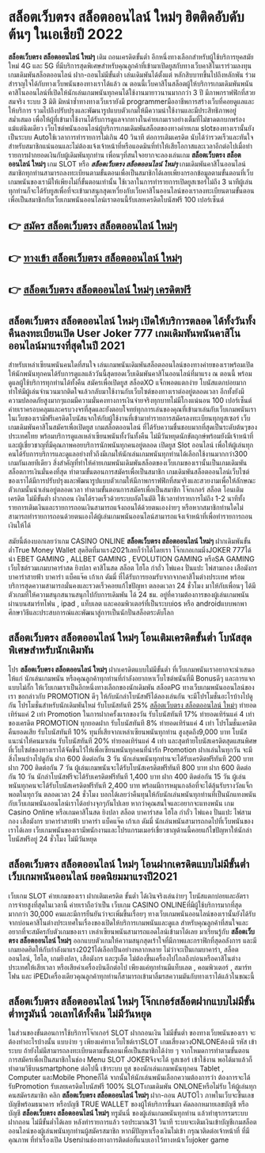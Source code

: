 # สล็อตเว็บตรง สล็อตออนไลน์ ใหม่ๆ  ฮิตติดอับดับต้นๆ ในเอเชียปี 2022

**สล็อตเว็บตรง สล็อตออนไลน์ ใหม่ๆ** เติม ถอนเครดิตขั้นต่ำ  อีกหนึ่งทางเลือกสำหรับผู้ใช้บริการยุคสมัยใหม่ 4G และ 5G ที่มีบริการสุดพิเศษสำหรับคุณลูกค้าที่เข้ามาเปิดยูสกับทางเว็บคาสิโนเราร่วมลงทุน เกมเดิมพันสล็อตออนไลน์ ฝาก-ถอนไม่มีขั้นต่ำ เล่นเดิมพันได้ตั้งแต่ หลักสิบบาทขึ้นไปถึงหลักพัน ร่วมสำราญใจได้กับทางเว็บพนันของทางเราได้แล้ว ณ ตอนนี้เว็บคาสิโนสล็อตผู้ให้บริการเกมเดิมพันพนันคาสิโนออนไลน์ที่เปิดให้นักเล่นเกมพนันทุกคนได้ใช้งานมายาวนานมากกว่า 3 ปี มีภาพกราฟฟิกที่สวยสมจริง ระบบ 3 มิติ
มิหนำซ้ำทางทางเว็บเรายังมี programmerมืออาชีพการสร้างเว็บที่คอยดูแลและให้บริการ  รวมไปถึงปรับปรุงและพัฒนารูปแบบตัวเกมให้มีความน่าใช้งานและมีประสิทธิภาพอยู่สม่ำเสมอ เพื่อให้ผู้ที่เข้ามาใช้งานได้รับการดูแลจากทางในค่ายเกมเราอย่างเต็มที่ไม่ขาดตกบกพร่องแม้แต่นิดเดียว เว็บไซต์พนันออนไลน์ผู้บริการเกมเดิมพันสล็อตของทางค่ายเกม slotของทางเรานั้นยังเป็นระบบ Autoใช้เวลาการทำรายการไม่เกิน 40 วินาที ต่อการเติมเครดิต นับได้ว่ารวดเร็วและทันใจสำหรับสมาชิกแน่นอนและไม่ต้องแจ้งเจ้าหน้าที่หรือแอดมินที่ทำให้เสียโอกาสและเวลาอีกต่อไปเมื่อทำรายการฝากยอดเงินกับผู้เดิมพันทุกท่าน
เพื่อนๆที่สนใจอยากจะลองเล่นเกม **สล็อตเว็บตรง สล็อตออนไลน์ ใหม่ๆ** เกม SLOT  หรือ ***สล็อตเว็บตรง สล็อตออนไลน์ ใหม่ๆ*** เกมเดิมพันคาสิโนออนไลน์สมาชิกทุกท่านสามารถลงทะเบียนตามขั้นตอนเพื่อเป็นสมาชิกได้เลยเพียงกรอกข้อมูลตามขั้นตอนที่เว็บเกมพนันของเรามีให้เพียงไม่กี่ขั้นตอนเท่านั้น ใช้เวลาในการทำรายการเปิดยูสเซอร์ไม่ถึง 3 นาทีผู้เล่นทุกท่านก็จะได้รับยูสเพื่อที่จะเข้ามาสนุกสุดเหวี่ยงกับเว็บคาสิโนออนไลน์ของเราลงทะเบียนตามขั้นตอนเพื่อเป็นสมาชิกกับเว็บเกมพนันออนไลน์เราตอนนี้รับเลยเครดิตโบนัสฟรี 100 เปอร์เซ็นต์ 

## 👉 [สมัคร สล็อตเว็บตรง สล็อตออนไลน์ ใหม่ๆ](https://archa888.com/)
## 👉 [ทางเข้า สล็อตเว็บตรง สล็อตออนไลน์ ใหม่ๆ](https://archa888.com/)
## 👉 [สล็อตเว็บตรง สล็อตออนไลน์ ใหม่ๆ เครดิตฟรี](https://archa888.com/)

## สล็อตเว็บตรง สล็อตออนไลน์ ใหม่ๆ เปิดให้บริการตลอด ได้ทั้งวันทั้งคืนลงทะเบียนเปิด User Joker 777 เกมเดิมพันพนันคาสิโนออนไลน์มาแรงที่สุดในปี 2021

สำหรับเหล่าเซียนพนันคนใดที่สนใจ เล่นเกมพนันเดิมพันสล็อตออนไลน์ของทางค่ายของเราพร้อมเปิดให้นักพนันทุกคนได้รับการดูแลแล้ววันนี้สุดยอดเว็บเดิมพันคาสิโนออนไลน์ที่มาแรง ณ ตอนนี้ พร้อมดูแลผู้ใช้บริการทุกท่านได้ทั้งคืน สมัครเพื่อเปิดยูส สล็อตXO แจ็กพอตแตกง่าย โบนัสแตกบ่อยมาก ทำให้มีผู้เล่นจำนวนมากติดใจแล้วกลับมาใช้งานกับเว็บไซต์ของทางเราต่ออยู่ตลอดเวลา อีกทั้งยังมีความปลอดภัยสูงมากๆแถมมีความมั่นคงทางการเงินจ่ายจริงทุกบาทไม่มีโกงแน่นอน 100 เปอร์เซ็นต์ ค่ายเราครอบคลุมและครบวงจรที่สุดและยังตอบโจทย์ทุกการเล่นของคุณที่เข้ามาเล่นกับเว็บเกมพนันเรา
ในเว็บของเรามีฟรีเครดิตโบนัสแจกให้กับผู้ใช้งานที่เข้ามาทำรายการสมัครลงทะเบียนทุกยูสเซอร์ เว็บเกมเดิมพันคาสิโนสมัครเพื่อเปิดยูส เกมสล็อตออนไลน์ ที่ได้รับความชื่นชอบมากที่สุดเป็นระดับต้นๆของประเทศไทย พร้อมบริการดูแลเหล่าเซียนพนันทั้งวันทั้งคืน ไม่มีวันหยุดนักขัตฤกษ์พร้อมยังมีเจ้าหน้าที่และผู้เชี่ยวชาญที่มีคุณภาพคอยบริการนักพนันทุกคนอยู่ตลอด เปิดยูส Slot ออนไลน์ เพื่อให้ผู้เล่นทุกคนได้รับการบริการและดูแลอย่างทั่วถึงมีเกมให้นักเล่นเกมพนันทุกท่านได้เลือกใช้งานมากกว่า300 เกมกันเลยทีเดียว
สิ่งสำคัญที่ทำให้ค่ายเกมพนันเดิมพันสล็อตของเว็บเกมของเรานั้นเป็นเกมเดิมพันสล็อตการเงินมั่นคงที่สุด ทำตามขั้นตอนการสมัครเพื่อเป็นสมาชิก  เกมเดิมพันสล็อตออนไลน์เว็บไซต์ของเราได้มีการปรับปรุงและพัฒนารูปแบบตัวเกมให้มีภาพกราฟฟิกที่สมจริงและสวยงามเพื่อให้ลักษณะตัวเกมนั้นน่าเล่นอยู่ตลอดเวลา ทำตามขั้นตอนการสมัครเพื่อเป็นสมาชิก โจ๊กเกอร์ สล็อต โอนเติมเครดิต ไม่มีขั้นต่ำ ฝากถอน เงินได้รวดเร็วด้วยระบบอัตโนมัติ ใช้เวลาทำรายการไม่ถึง 1-2 นาทีทั้งรายการเติมเงินและรายการถอนเงินสามารถแจ้งถอนได้ด้วยตนเองง่ายๆ หรือหากสมาชิกท่านใดไม่สามารถทำรายการถอนด้วยตนเองได้ผู้เล่นเกมพนันออนไลน์สามารถแจ้งเจ้าหน้าที่เพื่อทำรายการถอนเงินให้ได้

สมัยนี้ต้องบอกเลยว่าเกม CASINO ONLINE **สล็อตเว็บตรง สล็อตออนไลน์ ใหม่ๆ** ฝากเดิมพันขั้นต่ำTrue Money Wallet สุดฮิตที่มาแรง2021เลยก็ว่าได้โดยเรา โจ๊กเกอเกมมิ่งJOKER 777ได้นำ EBET GAMING , ALLBET GAMING , EVOLUTION GAMING หรือSA GAMING เว็บไซต์รวมเกมบาคาร่าสด ยิงปลา คาสิโนสด สล็อต ไฮโล กำถั่ว ไพ่แคง ปั่นแปะ ไพ่สามกอง เสือมังกร บาคาร่าสายฟ้า บาคาร่า แบ็คแจ๊ค เก้าเก ดัมมี่ ที่ได้รับการยอมรับจากจากคาสิโนต่างประเทศ พร้อมบริการสุดความสามารถมั่นคงและรวดเร็วคอยแก้ไขปัญหา ตลอดเวลา 24 ชั่วโมง มาให้กับเพื่อนๆ ได้มีตัวเกมที่ให้ความสนุกสนานสนุกไปกับการเดิมพัน ได้ 24 ชม. อยู่ที่ความต้องการของผู้เล่นเกมพนันผ่านบนสมาร์ทโฟน , ipad , แท็บเลต และคอมพิวเตอร์ที่เป็นระบบios หรือ androidแบบพกพา ศึกษาวิธีและประสบการณ์และพัฒนาสู่การเป็นนักปั่นสล็อตระดับโลก

## สล็อตเว็บตรง สล็อตออนไลน์ ใหม่ๆ โอนเติมเครดิตขั้นต่ำ โบนัสสุดพิเศษสำหรับนักเดิมพัน

โปร **สล็อตเว็บตรง สล็อตออนไลน์ ใหม่ๆ** ฝากเครดิตแบบไม่มีขั้นต่ำ ที่เว็บเกมพนันเราอยากจะนำเสนอให้แก่  นักเล่นเกมพนัน หรือคุณลูกค้าทุกท่านที่กำลังอยากหาเว็บไซต์พนันที่มี Bonusดีๆ และการแจกแบบไม่กั๊ก ให้เว็บเกมเราเป็นอีกหนึ่งทางเลือกของนักเดิมพัน สล็อตPG ทางเว็บเกมพนันออนไลน์ของเรา ขอกล่าวกับ PROMOTION ดีๆ ให้กับนักล่าโบนัสฟรีได้ลองเล่นกัน จะมีโปรโมชั่นอะไรบ้างไปดูกัน
โปรโมชั่นสำหรับนักเดิมพันใหม่ รับโบนัสทันที 25% [สล็อตเว็บตรง สล็อตออนไลน์ ใหม่ๆ](https://archa888.com/) ทำยอดเทิร์นแค่ 2 เท่า
 Promotion ในการฝากครั้งแรกของวัน รับโบนัสทันที 17% ทำยอดเทิร์นแค่ 4 เท่าของเครดิต
 PROMOTION ทุกยอดฝาก รับโบนัสทันที 8% ทำยอดเทิร์นแค่ 4 เท่า
โปรโมชั่นเครดิตคืนยอดเสีย รับโบนัสทันที 10% ทุนที่เสียจากเหล่าเซียนพนันทุกท่าน สูงสุดถึง9,000 บาท
โบนัสแนะนำให้คนมาเล่น รับโบนัสทันที 20% ทำยอดเทิร์นแค่ 4 เท่า
และสุดท้ายโบนัสเครดิตสุดแสนพิศษที่เว็บไซต์ของทางเราได้จัดขึ้นไว้ให้เพื่อเซียนพนันทุกคนที่น่ารัก  Promotion ฝากเล่นในทุกวัน จะมีสิ่งไหนบ้างไปดูกัน
ฝาก 600 ติดต่อกัน 3 วัน นักเล่นพนันทุกท่านจะได้รับเครดิตฟรีทันที 200 บาท
ฝาก 700 ติดต่อกัน 7 วัน ผู้เล่นเกมพนันจะได้รับโบนัสเครดิตฟรีทันที 800 บาท
ฝาก 600 ติดต่อกัน 10 วัน นักล่าโบนัสฟรีจะได้รับเครดิตฟรีทันที 1,400 บาท
ฝาก 400 ติดต่อกัน 15 วัน ผู้เล่นพนันทุกคนจะได้รับโบนัสเครดิตฟรีทันที 2,400 บาท
พร้อมมีการหมุนกงล้อที่จะได้ลุ้นรับรางวัลแจ็กพอตในทุกวัน ตลอดเวลา 24 ชั่วโมง บอกได้เลยว่าคืนทุนให้กับนักเล่นพนันทุกท่านที่เป็นนักแทงพนันกับเว็บเกมพนันออนไลน์เราได้อย่างจุกๆกันไปเลย หากว่าคุณสนใจและอยากจะแทงพนัน เกม  Casino Online หรือเกมคาสิโนสด ยิงปลา สล็อต บาคาร่าสด ไฮโล กำถั่ว ไพ่แคง ปั่นแปะ ไพ่สามกอง เสือมังกร บาคาร่าสายฟ้า บาคาร่า แบ็คแจ๊ค เก้าเก ดัมมี่ นักเล่นพนันสามารถกดไปที่เว็บพนันของเราได้เลย เว็บเกมพนันของเรามีพนักงานและโปรแกรมเมอร์เชี่ยวชาญด้านนี้คอยแก้ไขปัญหาให้นักล่าโบนัสฟรีอยู่ 24 ชั่วโมง ไม่มีวันหยุด

## สล็อตเว็บตรง สล็อตออนไลน์ ใหม่ๆ โอนฝากเครดิตแบบไม่มีขั้นต่ำ  เว็บเกมพนันออนไลน์ ยอดนิยมมาแรงปี2021

เว็บเกม SLOT ค่ายเกมของเรา ฝากเติมเครดิต ขั้นต่ำ ได้เงินจริงเล่นง่ายๆ โบนัสแตกบ่อยและอัตราการจ่ายสูงที่สุดในเวลานี้ ค่ายเราถือว่าเป็น เว็บเกม CASINO ONLINEที่มีผู้ใช้บริการมากที่สุดมากกว่า 30,000 คนและมีการยืนยันว่าจะเพิ่มขึ้นเรื่อยๆ ทางเว็บเกมพนันออนไลน์ของเรานั้นยังได้รับจากบ่อนคาสิโนต่างประเทศในเรื่องของเปิดให้บริการเกมพนันและดูแล สำหรับคุณลูกค้าที่สนใจและอยากที่จะสมัครกับตัวเกมของเรา เหล่าเซียนพนันสามารถแอดไลน์เข้ามาได้เลย
	มาเรียนรู้กับ **สล็อตเว็บตรง สล็อตออนไลน์ ใหม่ๆ** ออกแบบตัวเกมให้ความสนุกสุดเร้าใจที่มีภาพและกราฟิกที่สุดอลังการ และมีเกมยอดฮิตให้กับกำลังมาแรง2021ได้เลือกปั่นอย่างหลากหลาย  ไม่ว่าจะเป็นเกมบาคาร่า, สล็อตออนไลน์, ไฮโล, เกมยิงปลา, เสือมังกร และรูเล็ต ไม่ต้องขึ้นเครื่องไปไกลถึงบ่อนหรือคาสิโนต่างประเทศให้เสียเวลา หรือเสียค่าเครื่องบินอีกต่อไป เพียงแค่ทุกท่านมีแท็บเลต , คอมพิวเตอร์ , สมาร์ทโฟน และ iPEDเครื่องเดียวคุณลูกค้าทุกท่านก็สามารถเข้ามาลิ้มรสความมันกับทางเราได้แล้วในขณะนี้

## สล็อตเว็บตรง สล็อตออนไลน์ ใหม่ๆ โจ๊กเกอร์สล็อตฝากแบบไม่มีขั้นต่ำทรูมันนี่ วอเลทได้ทั้งคืน ไม่มีวันหยุด

ในส่วนของขั้นตอนการใช้บริการโจ๊กเกอร์ SLOT ฝากถอนเงิน ไม่มีขั้นต่ำ ของทางเว็บพนันของเรา จะต้องทำอะไรบ้างนั้น แบบง่าย ๆ เพียงแค่ทางเว็บไซต์เราSLOT เกมเสี่ยงดวงONLONEต้องมี รหัส เข้าระบบ ถ้ายังไม่มีสามารถลงทะเบียนตามขั้นตอนเพื่อเป็นสมาชิกได้ง่าย ๆ จากโหมดการทำตามขั้นตอนการสมัครเพื่อเป็นสมาชิกในช่อง Menu SLOT JOKERจึงจะได้ ยูสเซอร์ เข้าใช้งาน พอได้มาแล้วก็ทำตามวิธีบนsmartphone ต่อไปนี้
เข้าระบบ ยูส  ของนักเล่นเกมพนันทุกคน Tablet , Computer และMobile Phoneก็ได้
จากนั้นให้นักเล่นพนันเลือกความต้องการว่า ต้องการจะได้รับPromotion รับเลยเครดิตโบนัสฟรี 100% SLOTเกมเดิมพัน ONLONEหรือไม่รับ
ให้ผู้เล่นทุกคนสมัครสมาชิก คลิก **สล็อตเว็บตรง สล็อตออนไลน์ ใหม่ๆ** ฝาก-ถอน AUTOไว ภาพในเว็บจะขึ้นเลขบัญชีพร้อมธนาคาร หรือบัญชี TRUE WALLET ของผู้ให้บริการขึ้นมา
คัดลอกหมายเลขบัญชี หรือบัญชี **สล็อตเว็บตรง สล็อตออนไลน์ ใหม่ๆ** ทรูมันนี่ ของผู้เล่นเกมพนันทุกท่าน แล้วทำธุรกรรมระบบฝากถอน ไม่มีขั้นต่ำได้เลย
หลังทำรายการแล้ว รอประมาณ31 วินาที ระบบจะเติมเงินเข้าบัญชีเกมสล็อตออนไลน์ของผู้เล่นพนันทุกท่านผู้สมัครสมาชิก
หากมีปัญหาเรื่องเงินไม่เข้า กรุณาติดต่อเจ้าหน้าที่ ที่มีคุณภาพ ที่ทำเรื่องเปิด Userผ่านช่องทางการติดต่อที่แนบเอาไว้ทางหน้าเว็บjoker game


